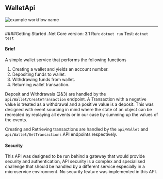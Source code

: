 
## WalletApi 
![example workflow name](https://github.com/samuelagm/walletApi/workflows/.Net%20Core/badge.svg)

---
####Getting Started
.Net Core version: 3.1
Run: `dotnet run`
Test: `dotnet test`
#### Brief

A simple wallet service that performs the following functions

1.    Creating a wallet and yields an account number.
2.    Depositing funds to wallet.
3.    Withdrawing funds from wallet.
4.    Returning wallet transaction.

Deposit and Withdrawals (2&3) are handled by the `api/Wallet/CreateTransaction` endpoint. A Transaction with a negetive value is treated as a withdrawal and a positive value is a deposit. This was designed with event sourcing in mind where the state of an object can be recreated by replaying all events or in our case by summing up the values of the events.

Creating and Retrieving transactions are handled by the `api/Wallet` and `api/Wallet/GetTransactions` API endpoints respectively.   
   
      

#### Security
This API was designed to be run behind a gateway that would provide security and authentication, API security is a complex and specialised challenge that should be handled by a different service especially in a microservice environment. No security feature was implemented in this API.
